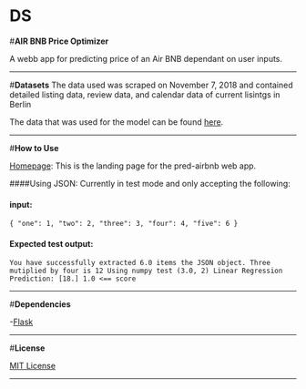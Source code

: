 # DS

#**AIR BNB Price Optimizer**

A webb app for predicting price of an Air BNB dependant on user inputs.

---
#**Datasets**
The data used was scraped on November 7, 2018 and contained detailed listing data, review data, and calendar data of current lisintgs in Berlin

The data that was used for the model can be found [here](https://www.kaggle.com/brittabettendorf/berlin-airbnb-data#listings.csv).

---

#**How to Use**

[Homepage](https://pred-airbnb.herokuapp.com/): This is the landing page for the pred-airbnb web app.

####Using JSON:
Currently in test mode and only accepting the following:

#### **input**: 

`{
	"one": 1,
	"two": 2,
	"three": 3,
	"four": 4,
	"five": 6
}`

#### **Expected test output**:
`You have successfully extracted 6.0 items the JSON object.
Three mutiplied by four is 12
Using numpy test (3.0, 2)
Linear Regression Prediction: [18.]
1.0 <== score`


----

#**Dependencies**

-[Flask](https://flask.palletsprojects.com/en/1.1.x/#)

---

#**License**

[MIT License](https://opensource.org/licenses/MIT)

---
